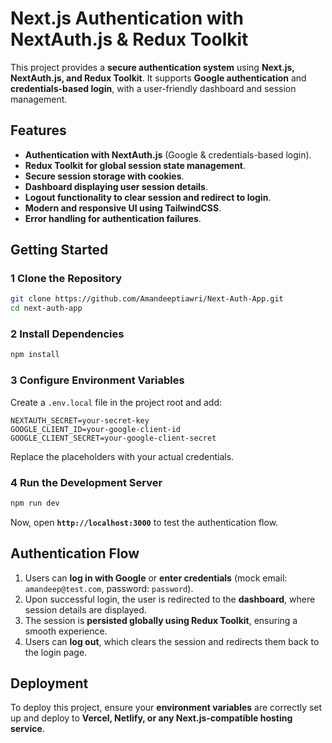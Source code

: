 # Next.js Authentication with NextAuth.js & Redux Toolkit

This project provides a **secure authentication system** using **Next.js, NextAuth.js, and Redux Toolkit**. It supports **Google authentication** and **credentials-based login**, with a user-friendly dashboard and session management.

## Features
-  **Authentication with NextAuth.js** (Google & credentials-based login).
-  **Redux Toolkit for global session state management**.
-  **Secure session storage with cookies**.
-  **Dashboard displaying user session details**.
-  **Logout functionality to clear session and redirect to login**.
-  **Modern and responsive UI using TailwindCSS**.
-  **Error handling for authentication failures**.

## Getting Started

### 1️ Clone the Repository
```sh  
git clone https://github.com/Amandeeptiawri/Next-Auth-App.git  
cd next-auth-app 
```

### 2️ Install Dependencies
```sh  
npm install  
```

### 3️ Configure Environment Variables
Create a `.env.local` file in the project root and add:  
```
NEXTAUTH_SECRET=your-secret-key  
GOOGLE_CLIENT_ID=your-google-client-id  
GOOGLE_CLIENT_SECRET=your-google-client-secret  
```
Replace the placeholders with your actual credentials.

### 4️ Run the Development Server
```sh  
npm run dev  
```
Now, open **`http://localhost:3000`** to test the authentication flow.

## Authentication Flow
1. Users can **log in with Google** or **enter credentials** (mock email: `amandeep@test.com`, password: `password`).  
2. Upon successful login, the user is redirected to the **dashboard**, where session details are displayed.  
3. The session is **persisted globally using Redux Toolkit**, ensuring a smooth experience.  
4. Users can **log out**, which clears the session and redirects them back to the login page.  

## Deployment
To deploy this project, ensure your **environment variables** are correctly set up and deploy to **Vercel, Netlify, or any Next.js-compatible hosting service**.
